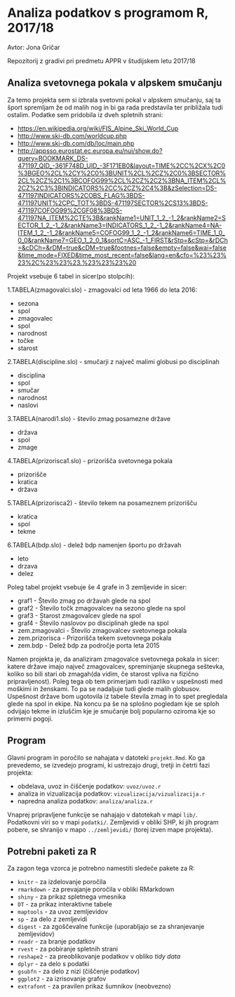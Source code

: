 # Analiza podatkov s programom R, 2017/18

Avtor: Jona Gričar

Repozitorij z gradivi pri predmetu APPR v študijskem letu 2017/18

## Analiza svetovnega pokala v alpskem smučanju

Za temo projekta sem si izbrala svetovni pokal v alpskem smučanju, saj ta šport spremljam že od malih nog in bi ga rada predstavila ter približala tudi ostalim. Podatke sem pridobila iz dveh spletnih strani:
* https://en.wikipedia.org/wiki/FIS_Alpine_Ski_World_Cup
* http://www.ski-db.com/worldcup.php
* http://www.ski-db.com/db/loc/main.php
* http://appsso.eurostat.ec.europa.eu/nui/show.do?query=BOOKMARK_DS-471197_QID_-361F748D_UID_-3F171EB0&layout=TIME%2CC%2CX%2C0%3BGEO%2CL%2CY%2C0%3BUNIT%2CL%2CZ%2C0%3BSECTOR%2CL%2CZ%2C1%3BCOFOG99%2CL%2CZ%2C2%3BNA_ITEM%2CL%2CZ%2C3%3BINDICATORS%2CC%2CZ%2C4%3B&zSelection=DS-471197INDICATORS%2COBS_FLAG%3BDS-471197UNIT%2CPC_TOT%3BDS-471197SECTOR%2CS13%3BDS-471197COFOG99%2CGF08%3BDS-471197NA_ITEM%2CTE%3B&rankName1=UNIT_1_2_-1_2&rankName2=SECTOR_1_2_-1_2&rankName3=INDICATORS_1_2_-1_2&rankName4=NA-ITEM_1_2_-1_2&rankName5=COFOG99_1_2_-1_2&rankName6=TIME_1_0_0_0&rankName7=GEO_1_2_0_1&sortC=ASC_-1_FIRST&rStp=&cStp=&rDCh=&cDCh=&rDM=true&cDM=true&footnes=false&empty=false&wai=false&time_mode=FIXED&time_most_recent=false&lang=en&cfo=%23%23%23%2C%23%23%23.%23%23%23%20

Projekt vsebuje 6 tabel in sicer(po stolpcih):

1.TABELA(zmagovalci.slo) - zmagovalci od leta 1966 do leta 2016:
* sezona
* spol
* zmagovalec
* spol
* narodnost
* točke
* starost

2.TABELA(discipline.slo) - smučarji z največ malimi globusi po disciplinah
* disciplina
* spol
* smučar
* narodnost
* naslovi

3.TABELA(narodi1.slo) - število zmag posamezne države
* država
* spol
* zmage

4.TABELA(prizorisca1.slo) - prizorišča svetovnega pokala
* prizorišče
* kratica
* država

5.TABELA(prizorisca2) - število tekem na posameznem prizorišču
* kratica
* spol
* tekme

6.TABELA(bdp.slo) - delež bdp namenjen športu po državah
* leto
* drzava
* delez

Poleg tabel projekt vsebuje še 4 grafe in 3 zemljevide in sicer:
* graf1 - Število zmag po državah glede na spol
* graf2 - Število točk zmagovalcev na sezono glede na spol
* graf3 - Starost zmagovalcev glede na spol
* graf4 - Število naslovov po disciplinah glede na spol
* zem.zmagovalci - Število zmagovalcev svetovnega pokala
* zem.prizorisca - Prizorišča tekem svetovnega pokala
* zem.bdp - Delež bdp za področje porta leta 2015

Namen projekta je, da analiziram zmagovalce svetovnega pokala in sicer: katere države imajo največ zmagovalcev, spreminjanje skupnega seštevka, koliko so bili stari ob zmagah(da vidim, če starost vpliva na fizično pripravljenost). Poleg tega ob tem primerjam tudi razliko v uspešnosti med moškimi in ženskami. To pa se nadaljuje tudi glede malih globusov. Uspešnost države bom ugotovila iz tabele števila zmag in to spet pregledala glede na spol in ekipe. Na koncu pa še na splošno pogledam kje se sploh odvijajo tekme in izluščim kje je smučanje bolj popularno oziroma kje so primerni pogoji.

## Program

Glavni program in poročilo se nahajata v datoteki `projekt.Rmd`. Ko ga prevedemo,
se izvedejo programi, ki ustrezajo drugi, tretji in četrti fazi projekta:

* obdelava, uvoz in čiščenje podatkov: `uvoz/uvoz.r`
* analiza in vizualizacija podatkov: `vizualizacija/vizualizacija.r`
* napredna analiza podatkov: `analiza/analiza.r`

Vnaprej pripravljene funkcije se nahajajo v datotekah v mapi `lib/`. Podatkovni
viri so v mapi `podatki/`. Zemljevidi v obliki SHP, ki jih program pobere, se
shranijo v mapo `../zemljevidi/` (torej izven mape projekta).

## Potrebni paketi za R

Za zagon tega vzorca je potrebno namestiti sledeče pakete za R:

* `knitr` - za izdelovanje poročila
* `rmarkdown` - za prevajanje poročila v obliki RMarkdown
* `shiny` - za prikaz spletnega vmesnika
* `DT` - za prikaz interaktivne tabele
* `maptools` - za uvoz zemljevidov
* `sp` - za delo z zemljevidi
* `digest` - za zgoščevalne funkcije (uporabljajo se za shranjevanje zemljevidov)
* `readr` - za branje podatkov
* `rvest` - za pobiranje spletnih strani
* `reshape2` - za preoblikovanje podatkov v obliko *tidy data*
* `dplyr` - za delo s podatki
* `gsubfn` - za delo z nizi (čiščenje podatkov)
* `ggplot2` - za izrisovanje grafov
* `extrafont` - za pravilen prikaz šumnikov (neobvezno)
